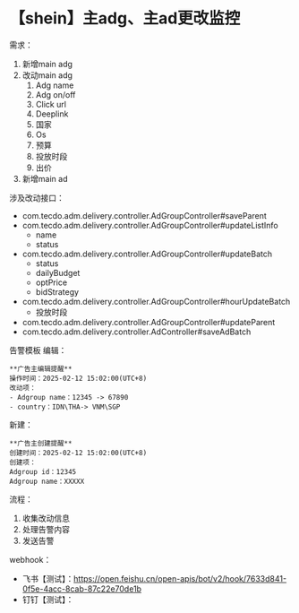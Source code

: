 # 【shein】主adg、主ad更改监控
需求：
1. 新增main adg
2. 改动main adg
	1. Adg name
	2. Adg on/off
	3. Click url
	4. Deeplink
	5. 国家
	6. Os
	7. 预算
	8. 投放时段
	9. 出价
3. 新增main ad

涉及改动接口：
- com.tecdo.adm.delivery.controller.AdGroupController#saveParent
- com.tecdo.adm.delivery.controller.AdGroupController#updateListInfo
	- name
	- status
- com.tecdo.adm.delivery.controller.AdGroupController#updateBatch
	- status
	- dailyBudget
	- optPrice
	- bidStrategy
- com.tecdo.adm.delivery.controller.AdGroupController#hourUpdateBatch
	- 投放时段
- com.tecdo.adm.delivery.controller.AdGroupController#updateParent
- com.tecdo.adm.delivery.controller.AdController#saveAdBatch

 告警模板
编辑：
```
**广告主编辑提醒**
操作时间：2025-02-12 15:02:00(UTC+8)
改动项：
- Adgroup name：12345 -> 67890
- country：IDN\THA-> VNM\SGP
```
新建：
```
**广告主创建提醒**
创建时间：2025-02-12 15:02:00(UTC+8)
创建项：
Adgroup id：12345
Adgroup name：XXXXX
```

流程：
1. 收集改动信息
2. 处理告警内容
3. 发送告警

webhook：
- 飞书【测试】：https://open.feishu.cn/open-apis/bot/v2/hook/7633d841-0f5e-4acc-8cab-87c22e70de1b
- 钉钉【测试】：
